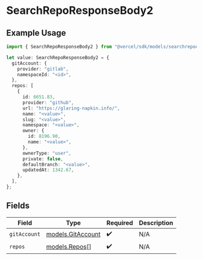 # SearchRepoResponseBody2

## Example Usage

```typescript
import { SearchRepoResponseBody2 } from "@vercel/sdk/models/searchrepoop.js";

let value: SearchRepoResponseBody2 = {
  gitAccount: {
    provider: "gitlab",
    namespaceId: "<id>",
  },
  repos: [
    {
      id: 6651.83,
      provider: "github",
      url: "https://glaring-napkin.info/",
      name: "<value>",
      slug: "<value>",
      namespace: "<value>",
      owner: {
        id: 8196.90,
        name: "<value>",
      },
      ownerType: "user",
      private: false,
      defaultBranch: "<value>",
      updatedAt: 1342.67,
    },
  ],
};
```

## Fields

| Field                                        | Type                                         | Required                                     | Description                                  |
| -------------------------------------------- | -------------------------------------------- | -------------------------------------------- | -------------------------------------------- |
| `gitAccount`                                 | [models.GitAccount](../models/gitaccount.md) | :heavy_check_mark:                           | N/A                                          |
| `repos`                                      | [models.Repos](../models/repos.md)[]         | :heavy_check_mark:                           | N/A                                          |
